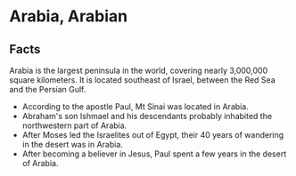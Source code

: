 # Arabia, Arabian

## Facts

Arabia is the largest peninsula in the world, covering nearly 3,000,000 square kilometers. It is located southeast of Israel, between the Red Sea and the Persian Gulf. 

* According to the apostle Paul, Mt Sinai was located in Arabia.
* Abraham's son Ishmael and his descendants probably inhabited the northwestern part of Arabia.
* After Moses led the Israelites out of Egypt, their 40 years of wandering in the desert was in Arabia.
* After becoming a believer in Jesus, Paul spent a few years in the desert of Arabia.